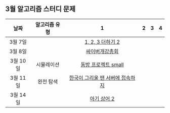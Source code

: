 ## 3월 알고리즘 스터디 문제

|   날짜   | 알고리즘 유형 |                                    1                                     |  2  |  3  |  4  |
| :------: | :-----------: | :----------------------------------------------------------------------: | :-: | :-: | :-: |
| 3월 7일  |               |        [1, 2, 3 더하기 2](https://www.acmicpc.net/problem/12101)         |     |     |     |
| 3월 8일  |               |         [싸이버개강총회](https://www.acmicpc.net/problem/19583)          |     |     |     |
| 3월 10일 |  시뮬레이션   |       [동방 프로젝트 small](https://www.acmicpc.net/problem/14594)       |     |     |     |
| 3월 11일 |   완전 탐색   | [한국이 그리울 땐 서버에 접속하지](https://www.acmicpc.net/problem/9996) |     |     |     |
| 3월 14일 |               |           [아기 상어 2](https://www.acmicpc.net/problem/17086)           |     |     |     |
